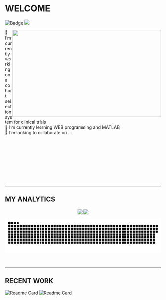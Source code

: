 <!--
**paivagio/paivagio** is a ✨ _special_ ✨ repository because its `README.md` (this file) appears on your GitHub profile.

Here are some ideas to get you started:
-->

# WELCOME 


![Badge](https://img.shields.io/github/followers/paivagio) <img src="https://komarev.com/ghpvc/?username=paivagio"/>

<img align='right' src="https://media.giphy.com/media/3o6Zt6ML6BklcajjsA/giphy.gif" width="480" height="280" />

🔭 I’m currently working on a cohort selection system for clinical trials<br/>
🌱 I’m currently learning WEB programming and MATLAB<br/>
👯 I’m looking to collaborate on ...<br/>

<br/>
<br/>
<br/>
<br/>
<br/>
<br/>
<br/>
<br/>

---

## MY ANALYTICS 

<div align="center"> 
  <img height="167em" align="center" src="https://github-readme-stats.vercel.app/api?username=paivagio&show_icons=true&theme=midnight-purple&include_all_commits=true&count_private=true"/>
   <img height="167em" align="center" src="https://github-readme-stats.vercel.app/api/top-langs/?username=paivagio&layout=compact&theme=midnight-purple&exclude_repo=CliNTREc-Interface"/>
</div> 

![Snake animation](https://github.com/paivagio/paivagio/blob/output/github-contribution-grid-snake.svg)

<br/>

---

## RECENT WORK

[![Readme Card](https://github-readme-stats.vercel.app/api/pin/?username=paivagio&repo=CliNTREc&theme=midnight-purple)](https://github.com/paivagio/CliNTREc)
[![Readme Card](https://github-readme-stats.vercel.app/api/pin/?username=paivagio&repo=CliNTREc-Interface&theme=midnight-purple)](https://github.com/paivagio/CliNTREc-Interface)

